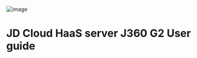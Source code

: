 ![image](https://user-images.githubusercontent.com/117898035/202651285-4e61d751-13f3-43e4-8cf9-dae7e8b597dc.png)
# **JD Cloud HaaS server J360 G2 User guide**

